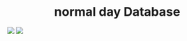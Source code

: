 <h1 align="center">normal day Database</h1>
<a href="https://github.com/Infragion/normal-day/tree/main?tab=MIT-1-ov-file"><img src="https://img.shields.io/github/license/Infragion/normal-day"></a>
<a href="https://twitter.com/Infragion"><img src="https://img.shields.io/twitter/follow/Infragion"></a>

